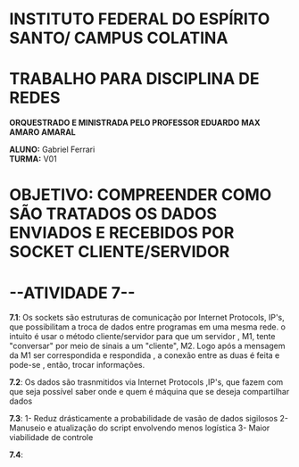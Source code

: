 # INSTITUTO FEDERAL DO ESPÍRITO SANTO/ CAMPUS COLATINA

# TRABALHO PARA DISCIPLINA DE REDES
**ORQUESTRADO E MINISTRADA PELO PROFESSOR EDUARDO MAX AMARO AMARAL**

**ALUNO:** Gabriel Ferrari  
**TURMA:** V01

# **OBJETIVO**: COMPREENDER COMO SÃO TRATADOS OS DADOS ENVIADOS E RECEBIDOS POR SOCKET CLIENTE/SERVIDOR

#            --ATIVIDADE 7--                

**7.1**: Os sockets são estruturas de comunicação por Internet Protocols, IP's, que possibilitam a troca de dados entre programas em uma mesma rede.
o intuito é usar o método cliente/servidor para que um servidor , M1, tente "conversar" por meio de sinais a um "cliente", M2. Logo após a mensagem da 
M1 ser correspondida e respondida , a conexão entre as duas é feita e pode-se , então, trocar informações.

**7.2**: Os dados são trasnmitidos via Internet Protocols ,IP's, que fazem com que seja possível saber onde e quem é  máquina que se deseja compartilhar dados 

**7.3**:
1- Reduz drásticamente a probabilidade de vasão de dados sigilosos
2- Manuseio e atualização do script envolvendo menos logística
3- Maior viabilidade de controle

**7.4**:
